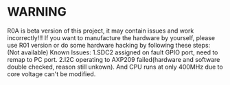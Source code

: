 WARNING
============
R0A is beta version of this project, it may contain issues and work incorrectly!!!
If you want to manufacture the hardware by yourself, please use R01 version or do some hardware hacking by following these steps:
(Not available)
Known Issues:
1.SDC2 assigned on fault GPIO port, need to remap to PC port.
2.I2C operating to AXP209 failed(hardware and software double checked, reason still unkown). And CPU runs at only 400MHz due to core voltage can't be modified. 
